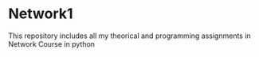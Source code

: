 # Network1
This repository includes all my theorical and programming assignments in Network Course in python
